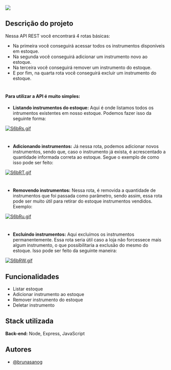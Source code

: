 
![](https://68.media.tumblr.com/e5da5ca31ca2d1775c84b149e8543fb3/tumblr_oaku5s68Qn1qf4kz5o1_1280.gif)


## Descrição do projeto

Nessa API REST você encontrará 4 rotas básicas:

- Na primeira você conseguirá acessar todos os instrumentos disponíveis em estoque.
- Na segunda você conseguirá adicionar um instrumento novo ao estoque.
- Na terceira você conseguirá remover um instrumento do estoque.
- E por fim, na quarta rota você conseguirá excluir um instrumento do estoque.

#
#### Para utilizar a API é muito simples: 

- **Listando instrumentos do estoque:**
Aqui é onde listamos todos os intrumentos existentes em nosso estoque. Podemos fazer isso da seguinte forma:

[![S6bRs.gif](https://s6.gifyu.com/images/S6bRs.gif)](https://gifyu.com/image/S6bRs)

#

- **Adicionando instrumentos:**
Já nessa rota, podemos adicionar novos instrumentos, sendo que, caso o instrumento já exista, é acrescentado a quantidade informada correta ao estoque. Segue o exemplo de como isso pode ser feito:

[![S6bRT.gif](https://s6.gifyu.com/images/S6bRT.gif)](https://gifyu.com/image/S6bRT)

#

- **Removendo instrumentos:**
Nessa rota, é removida a quantidade de instrumentos que foi passada como parâmetro, sendo assim, essa rota pode ser muito útil para retirar do estoque instrumentos vendidos. Exemplo:

[![S6bRu.gif](https://s6.gifyu.com/images/S6bRu.gif)](https://gifyu.com/image/S6bRu)

#

- **Excluindo instrumentos:**
Aqui excluímos os instrumentos permanentemente. Essa rota seria útil caso a loja não forcessece mais algum instrumento, o que possibilitaria a exclusão do mesmo do estoque. Isso pode ser feito da seguinte maneira:

[![S6bRW.gif](https://s6.gifyu.com/images/S6bRW.gif)](https://gifyu.com/image/S6bRW)




## Funcionalidades

- Listar estoque
- Adicionar instrumento ao estoque
- Remover instrumento do estoque
- Deletar instrumento

## Stack utilizada

**Back-end:** Node, Express, JavaScript


## Autores

- [@brunasanog](https://www.github.com/brunasanog)


